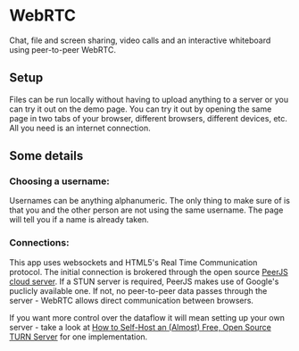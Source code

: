 # WebRTC

Chat, file and screen sharing, video calls and an interactive whiteboard using peer-to-peer WebRTC.

## Setup
Files can be run locally without having to upload anything to a server or you can try it out on the demo page. You can try it out by opening the same page in two tabs of your browser, different browsers, different devices, etc. All you need is an internet connection. 

## Some details
### Choosing a username:
Usernames can be anything alphanumeric. The only thing to make sure of is that you and the other person are not using the same username. The page will tell you if a name is already taken.

### Connections:
This app uses websockets and HTML5's Real Time Communication protocol. The initial connection is brokered through the open source [PeerJS cloud server](https://peerjs.com). If a STUN server is required, PeerJS makes use of Google's puclicly available one.
If not, no peer-to-peer data passes through the server - WebRTC allows direct communication between browsers. 

If you want more control over the dataflow it will mean setting up your own server - take a look at [How to Self-Host an (Almost) Free, Open Source TURN Server](https://github.com/lvidgen/WebRTC/blob/master/FOSS_TURN_Server/howto.md) for one implementation.
